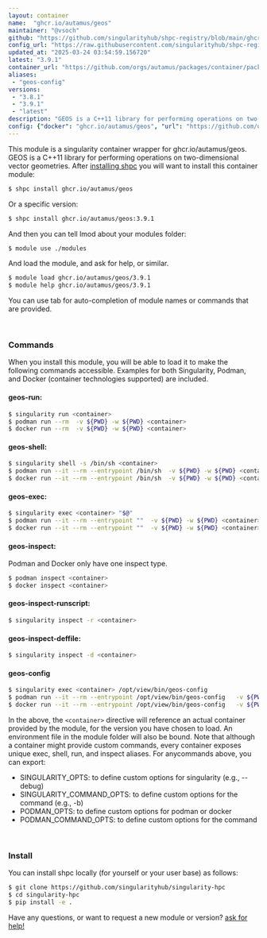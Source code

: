 ```yaml
---
layout: container
name:  "ghcr.io/autamus/geos"
maintainer: "@vsoch"
github: "https://github.com/singularityhub/shpc-registry/blob/main/ghcr.io/autamus/geos/container.yaml"
config_url: "https://raw.githubusercontent.com/singularityhub/shpc-registry/main/ghcr.io/autamus/geos/container.yaml"
updated_at: "2025-03-24 03:54:59.156720"
latest: "3.9.1"
container_url: "https://github.com/orgs/autamus/packages/container/package/geos"
aliases:
 - "geos-config"
versions:
 - "3.8.1"
 - "3.9.1"
 - "latest"
description: "GEOS is a C++11 library for performing operations on two-dimensional vector geometries."
config: {"docker": "ghcr.io/autamus/geos", "url": "https://github.com/orgs/autamus/packages/container/package/geos", "maintainer": "@vsoch", "description": "GEOS is a C++11 library for performing operations on two-dimensional vector geometries.", "latest": {"3.9.1": "sha256:302ad36c2c85918e96c8898c06eedede098c2e6d18e86c00b268dfb1295a467f"}, "tags": {"3.8.1": "sha256:731b5a546569eabad6aa69e43a01b507184379a04f5071d55d96a213bf22a121", "3.9.1": "sha256:302ad36c2c85918e96c8898c06eedede098c2e6d18e86c00b268dfb1295a467f", "latest": "sha256:302ad36c2c85918e96c8898c06eedede098c2e6d18e86c00b268dfb1295a467f"}, "aliases": {"geos-config": "/opt/view/bin/geos-config"}}
---
```


This module is a singularity container wrapper for ghcr.io/autamus/geos.
GEOS is a C++11 library for performing operations on two-dimensional vector geometries.
After [installing shpc](#install) you will want to install this container module:


```bash
$ shpc install ghcr.io/autamus/geos
```

Or a specific version:

```bash
$ shpc install ghcr.io/autamus/geos:3.9.1
```

And then you can tell lmod about your modules folder:

```bash
$ module use ./modules
```

And load the module, and ask for help, or similar.

```bash
$ module load ghcr.io/autamus/geos/3.9.1
$ module help ghcr.io/autamus/geos/3.9.1
```

You can use tab for auto-completion of module names or commands that are provided.

<br>

### Commands

When you install this module, you will be able to load it to make the following commands accessible.
Examples for both Singularity, Podman, and Docker (container technologies supported) are included.

#### geos-run:

```bash
$ singularity run <container>
$ podman run --rm  -v ${PWD} -w ${PWD} <container>
$ docker run --rm  -v ${PWD} -w ${PWD} <container>
```

#### geos-shell:

```bash
$ singularity shell -s /bin/sh <container>
$ podman run --it --rm --entrypoint /bin/sh  -v ${PWD} -w ${PWD} <container>
$ docker run --it --rm --entrypoint /bin/sh  -v ${PWD} -w ${PWD} <container>
```

#### geos-exec:

```bash
$ singularity exec <container> "$@"
$ podman run --it --rm --entrypoint ""  -v ${PWD} -w ${PWD} <container> "$@"
$ docker run --it --rm --entrypoint ""  -v ${PWD} -w ${PWD} <container> "$@"
```

#### geos-inspect:

Podman and Docker only have one inspect type.

```bash
$ podman inspect <container>
$ docker inspect <container>
```

#### geos-inspect-runscript:

```bash
$ singularity inspect -r <container>
```

#### geos-inspect-deffile:

```bash
$ singularity inspect -d <container>
```


#### geos-config

```bash
$ singularity exec <container> /opt/view/bin/geos-config
$ podman run --it --rm --entrypoint /opt/view/bin/geos-config   -v ${PWD} -w ${PWD} <container> -c " $@"
$ docker run --it --rm --entrypoint /opt/view/bin/geos-config   -v ${PWD} -w ${PWD} <container> -c " $@"
```



In the above, the `<container>` directive will reference an actual container provided
by the module, for the version you have chosen to load. An environment file in the
module folder will also be bound. Note that although a container
might provide custom commands, every container exposes unique exec, shell, run, and
inspect aliases. For anycommands above, you can export:

 - SINGULARITY_OPTS: to define custom options for singularity (e.g., --debug)
 - SINGULARITY_COMMAND_OPTS: to define custom options for the command (e.g., -b)
 - PODMAN_OPTS: to define custom options for podman or docker
 - PODMAN_COMMAND_OPTS: to define custom options for the command

<br>

### Install

You can install shpc locally (for yourself or your user base) as follows:

```bash
$ git clone https://github.com/singularityhub/singularity-hpc
$ cd singularity-hpc
$ pip install -e .
```

Have any questions, or want to request a new module or version? [ask for help!](https://github.com/singularityhub/singularity-hpc/issues)